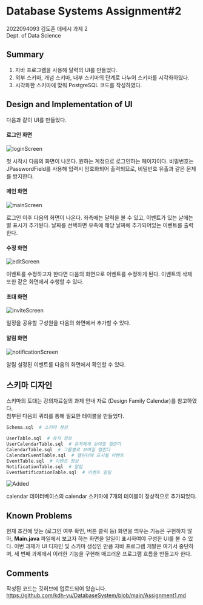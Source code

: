 # Database Systems Assignment#2
2022094093 김도훈 데베시 과제 2  
Dept. of Data Science

## Summary
1. 자바 프로그램을 사용해 달력의 UI를 만들었다.  
2. 외부 스키마, 개념 스키마, 내부 스키마의 단계로 나누어 스키마를 시각화하였다.  
3. 시각화한 스키마에 맞춰 PostgreSQL 코드를 작성하였다.

## Design and Implementation of UI  
다음과 같이 UI를 만들었다.

#### 로그인 화면
![loginScreen](./UI_Login.png)  

첫 시작시 다음의 화면이 나온다. 원하는 계정으로 로그인하는 페이지이다. 비밀번호는 JPasswordField를 사용해 입력시 암호화되어 출력되므로, 비밀번호 유출과 같은 문제를 방지한다.  

#### 메인 화면
![mainScreen](./UI_Main.png)

로그인 이후 다음의 화면이 나온다. 좌측에는 달력을 볼 수 있고, 이벤트가 있는 날에는 별 표시가 추가된다. 날짜를 선택하면 우측에 해당 날짜에 추가되어있는 이벤트를 출력한다. 

#### 수정 화면
![editScreen](./UI_Edit.png)

이벤트를 수정하고자 한다면 다음의 화면으로 이벤트를 수정하게 된다. 이벤트의 삭제 또한 같은 화면에서 수행할 수 있다.

#### 초대 화면
![inviteScreen](./UI_Invite.png)

일정을 공유할 구성원을 다음의 화면에서 추가할 수 있다.  

#### 알림 화면
![notificationScreen](./UI_Notification.png)

알림 설정된 이벤트를 다음의 화면에서 확인할 수 있다.


## 스키마 디자인  
스키마의 토대는 강의자료실의 과제 안내 자료 (Design Family Calendar)를 참고하였다.  
첨부된 다음의 쿼리를 통해 필요한 테이블을 만들었다.  
```bash
Schema.sql  # 스키마 생성

UserTable.sql  # 유저 정보
UserCalendarTable.sql  # 유저에게 보여질 캘린더
CalendarTable.sql  # 그룹별로 보여질 캘린더 
CalendarEventTable.sql  # 캘린더에 표시될 이벤트
EventTable.sql  # 이벤트 정보
NotificationTable.sql  # 알림
EventNotificationTable.sql  # 이벤트 알림
```
![Added](./Tables.png)

calendar 데이터베이스의 calendar 스키마에 7개의 테이블이 정상적으로 추가되었다.

## Known Problems
현재 조건에 맞는 (로그인 여부 확인, 버튼 클릭 등) 화면을 띄우는 기능은 구현하지 않아, **Main.java** 파일에서 보고자 하는 화면을 일일이 표시하여야 구성한 UI를 볼 수 있다. 이번 과제가 UI 디자인 및 스키마 생성인 만큼 자바 프로그램 개발은 여기서 중단하며, 세 번째 과제에서 이러한 기능을 구현해 매끄러운 프로그램 흐름을 만들고자 한다.

## Comments
작성된 코드는 깃허브에 업로드되어 있습니다.  
https://github.com/kdh-yu/DatabaseSystem/blob/main/Assignment1.md